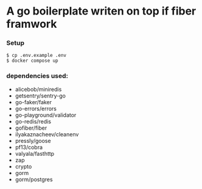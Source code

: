 # A go boilerplate writen on top if fiber framwork

### Setup
```
$ cp .env.example .env
$ docker compose up
```

### dependencies used:

- alicebob/miniredis
- getsentry/sentry-go
- go-faker/faker
- go-errors/errors
- go-playground/validator
- go-redis/redis
- gofiber/fiber
- ilyakaznacheev/cleanenv
- pressly/goose
- pf13/cobra
- valyala/fasthttp
- zap
- crypto
- gorm
- gorm/postgres